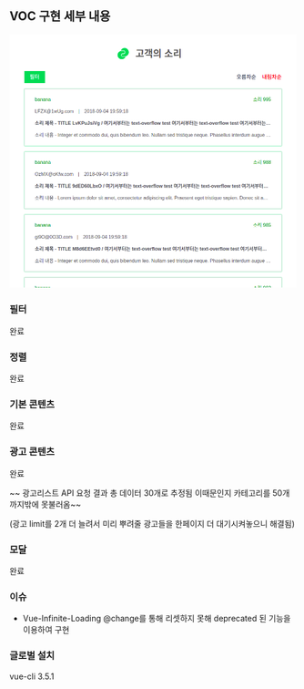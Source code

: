 
## VOC 구현 세부 내용

![main](./main.png)

### 필터

완료

### 정렬

완료

### 기본 콘텐츠

완료

### 광고 콘텐츠

완료

~~ 광고리스트 API 요청 결과 총 데이터 30개로 추정됨 이때문인지 카테고리를 50개까지밖에 못불러옴~~

(광고 limit를 2개 더 늘려서 미리 뿌려줄 광고들을 한페이지 더 대기시켜놓으니 해결됨)

### 모달

완료

### 이슈

- Vue-Infinite-Loading @change를 통해 리셋하지 못해 deprecated 된 기능을 이용하여 구현

### 글로벌 설치

vue-cli 3.5.1